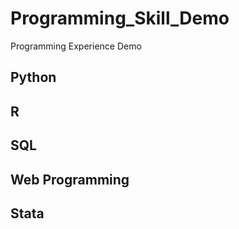 # Programming_Skill_Demo
Programming Experience Demo


## Python

## R

## SQL

## Web Programming

## Stata
